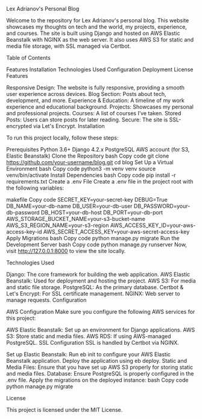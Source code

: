 Lex Adrianov's Personal Blog

Welcome to the repository for Lex Adrianov's personal blog. This website showcases my thoughts on tech and the world, my projects, experience, and courses. The site is built using Django and hosted on AWS Elastic Beanstalk with NGINX as the web server. It also uses AWS S3 for static and media file storage, with SSL managed via Certbot.

Table of Contents

Features
Installation
Technologies Used
Configuration
Deployment
License
Features

Responsive Design: The website is fully responsive, providing a smooth user experience across devices.
Blog Section: Posts about tech, development, and more.
Experience & Education: A timeline of my work experience and educational background.
Projects: Showcases my personal and professional projects.
Courses: A list of courses I’ve taken.
Stored Posts: Users can store posts for later reading.
Secure: The site is SSL-encrypted via Let's Encrypt.
Installation

To run this project locally, follow these steps:

Prerequisites
Python 3.6+
Django 4.2.x
PostgreSQL
AWS account (for S3, Elastic Beanstalk)
Clone the Repository
bash
Copy code
git clone https://github.com/your-username/blog.git
cd blog
Set Up a Virtual Environment
bash
Copy code
python3 -m venv venv
source venv/bin/activate
Install Dependencies
bash
Copy code
pip install -r requirements.txt
Create a .env File
Create a .env file in the project root with the following variables:

makefile
Copy code
SECRET_KEY=your-secret-key
DEBUG=True
DB_NAME=your-db-name
DB_USER=your-db-user
DB_PASSWORD=your-db-password
DB_HOST=your-db-host
DB_PORT=your-db-port
AWS_STORAGE_BUCKET_NAME=your-s3-bucket-name
AWS_S3_REGION_NAME=your-s3-region
AWS_ACCESS_KEY_ID=your-aws-access-key-id
AWS_SECRET_ACCESS_KEY=your-aws-secret-access-key
Apply Migrations
bash
Copy code
python manage.py migrate
Run the Development Server
bash
Copy code
python manage.py runserver
Now, visit http://127.0.0.1:8000 to view the site locally.

Technologies Used

Django: The core framework for building the web application.
AWS Elastic Beanstalk: Used for deployment and hosting the project.
AWS S3: For media and static file storage.
PostgreSQL: As the primary database.
Certbot & Let's Encrypt: For SSL certificate management.
NGINX: Web server to manage requests.
Configuration

AWS Configuration
Make sure you configure the following AWS services for this project:

AWS Elastic Beanstalk: Set up an environment for Django applications.
AWS S3: Store static and media files.
AWS RDS: If using AWS-managed PostgreSQL.
SSL Configuration
SSL is handled by Certbot via NGINX. 


Set up Elastic Beanstalk:
Run eb init to configure your AWS Elastic Beanstalk application.
Deploy the application using eb deploy.
Static and Media Files: Ensure that you have set up AWS S3 properly for storing static and media files.
Database:
Ensure PostgreSQL is properly configured in the .env file.
Apply the migrations on the deployed instance:
bash
Copy code
python manage.py migrate


License

This project is licensed under the MIT License.

